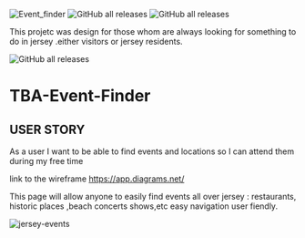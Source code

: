 ![Event_finder](https://user-images.githubusercontent.com/82961272/192934542-c82e5dfd-bd1f-4128-9326-e3ee49cbfeda.png)
![GitHub all releases](https://img.shields.io/github/downloads/chrisaez1/TBA-Event-finder/total?label=Google-Maps-api&logoColor=red&style=flat-square)
![GitHub all releases](https://img.shields.io/github/downloads/chrisaez1/BA-Event-Finder/pull/9/total?label=js&logoColor=red&style=flat-square)


This projetc was design for those whom are always looking for something to do in jersey .either visitors or jersey residents.

![GitHub all releases](https://img.shields.io/github/downloads/chrisaez1/BA-Event-Finder/pull/9/total?label=js&logoColor=red&style=flat-square)



# TBA-Event-Finder

## USER STORY

As a user
I want to be able to find events and locations
so I can attend them during my free time

link to the wireframe https://app.diagrams.net/


This page will allow anyone to easily find events all over jersey :
restaurants, historic places ,beach
concerts
shows,etc
easy navigation
user fiendly.

![jersey-events](https://user-images.githubusercontent.com/82961272/193139705-75d516c6-e688-4727-9a0b-f1d630d53ce3.jpeg)

